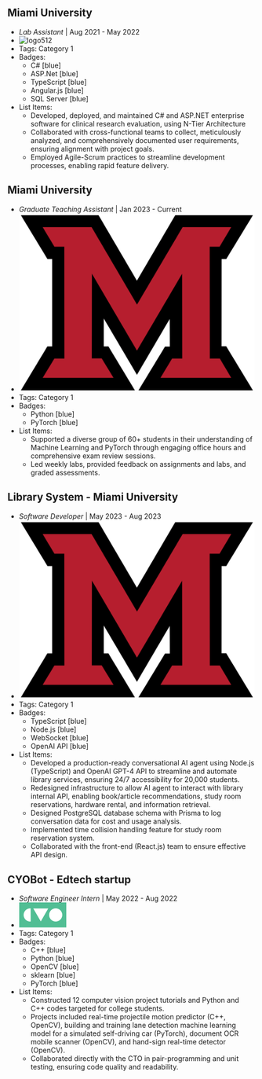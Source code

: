 ## Miami University
- *Lab Assistant* | Aug 2021 - May 2022
- ![logo512](../assets/medpace_logo.png)
- Tags: Category 1
- Badges:
  - C# [blue]
  - ASP.Net [blue]
  - TypeScript [blue]
  - Angular.js [blue]
  - SQL Server [blue]
- List Items:
  - Developed, deployed, and maintained C# and ASP.NET enterprise software for clinical research evaluation, using N-Tier Architecture
  - Collaborated with cross-functional teams to collect, meticulously analyzed, and comprehensively documented user requirements, ensuring alignment with project goals.
  - Employed Agile-Scrum practices to streamline development processes, enabling rapid feature delivery.

## Miami University
- *Graduate Teaching Assistant* | Jan 2023 - Current
- ![logo512](../assets/miami_logo.png)
- Tags: Category 1
- Badges:
  - Python [blue]
  - PyTorch [blue]
- List Items:
  - Supported a diverse group of 60+ students in their understanding of Machine Learning and PyTorch through engaging office hours and comprehensive exam review sessions.
  - Led weekly labs, provided feedback on assignments and labs, and graded assessments.

## Library System - Miami University
- *Software Developer* | May 2023 - Aug 2023
- ![logo512](../assets/miami_logo.png)
- Tags: Category 1
- Badges:
  - TypeScript [blue]
  - Node.js [blue]
  - WebSocket [blue]
  - OpenAI API [blue]
- List Items:
  - Developed a production-ready conversational AI agent using Node.js (TypeScript) and OpenAI GPT-4 API to streamline and automate library services, ensuring 24/7 accessibility for 20,000 students.
  -  Redesigned infrastructure to allow AI agent to interact with library internal API, enabling book/article recommendations, study room reservations, hardware rental, and information retrieval.
  - Designed PostgreSQL database schema with Prisma to log conversation data for cost and usage analysis.
  - Implemented time collision handling feature for study room reservation system.
  - Collaborated with the front-end (React.js) team to ensure effective API design.

## CYOBot - Edtech startup
- *Software Engineer Intern* | May 2022 - Aug 2022
- ![logo320](../assets/cyobot.svg)
- Tags: Category 1
- Badges:
  - C++ [blue]
  - Python [blue]
  - OpenCV [blue]
  - sklearn [blue]
  - PyTorch [blue]
- List Items:
  - Constructed 12 computer vision project tutorials and Python and C++ codes targeted for college students.
  - Projects included real-time projectile motion predictor (C++, OpenCV), building and training lane detection machine learning model for a simulated self-driving car (PyTorch), document OCR mobile scanner (OpenCV), and hand-sign real-time detector (OpenCV).
  - Collaborated directly with the CTO in pair-programming and unit testing, ensuring code quality and readability.